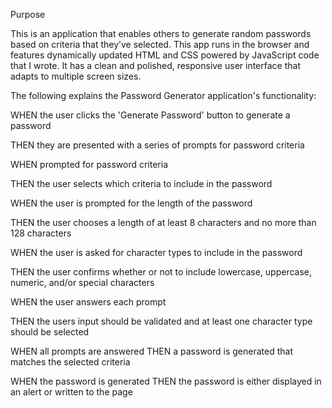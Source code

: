 Purpose

This is an application that enables others to generate random passwords based on criteria that they’ve selected. This app runs in the browser and features dynamically updated HTML and CSS powered by JavaScript code that I wrote. It has a clean and polished, responsive user interface that adapts to multiple screen sizes.

The following explains the Password Generator application's functionality:

WHEN the user clicks the 'Generate Password' button to generate a password 
	
THEN they are presented with a series of prompts for password criteria 
	
WHEN prompted for password criteria 
	
THEN the user selects which criteria to include in the password 
	
WHEN the user is prompted for the length of the password 
	
THEN the user chooses a length of at least 8 characters and no more than 128 characters 
	
WHEN the user is asked for character types to include in the password 
	
THEN the user confirms whether or not to include lowercase, uppercase, numeric, and/or special characters 
	
WHEN the user answers each prompt 
	
THEN the users input should be validated and at least one character type should be selected 
	
WHEN all prompts are answered THEN a password is generated that matches the selected criteria 
	
WHEN the password is generated THEN the password is either displayed in an alert or written to the page






